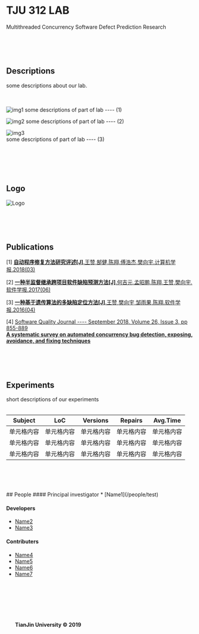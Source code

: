 # TJU 312 LAB  
Multithreaded Concurrency Software Defect Prediction Research  
  <br>
  <br>
  <br>
  <br>
## Descriptions  
some descriptions about our lab.  
  <br>
  <br>

![img1](http://img3.imgtn.bdimg.com/it/u=2234078919,2544889246&fm=26&gp=0.jpg "img1")
some descriptions of part of lab ---- (1)
  <br>

![img2](http://img3.imgtn.bdimg.com/it/u=2234078919,2544889246&fm=26&gp=0.jpg "img2")
some descriptions of part of lab ---- (2)
  <br>

![img3](http://img3.imgtn.bdimg.com/it/u=2234078919,2544889246&fm=26&gp=0.jpg "img3")  
some descriptions of part of lab ---- (3)
  <br>



  <br>
  <br>
  <br>
  <br>

## Logo

![Logo](https://ss3.bdstatic.com/70cFv8Sh_Q1YnxGkpoWK1HF6hhy/it/u=1967269514,1656276583&fm=26&gp=0.jpg "实验室Logo")  
  <br>
  <br>
  <br>
  <br>
## Publications  
[1] [__自动程序修复方法研究评述[J]__.王赞,郜健,陈翔,傅浩杰,樊向宇.计算机学报.2018(03)](/papers/test)  
  
[2] [__一种半监督继承跨项目软件缺陷预测方法[J]__.何吉元,孟昭鹏,陈翔,王赞,樊向宇.软件学报.2017(06)](/papers/test)  
  
[3] [__一种基于遗传算法的多缺陷定位方法[J]__.王赞,樊向宇,邹雨果,陈翔.软件学报.2016(04)](/papers/test)  
  
[4] [Software Quality Journal ---- September 2018, Volume 26, Issue 3, pp 855-889  
__A systematic survey on automated concurrency bug detection, exposing, avoidance, and fixing techniques__](papers/test)  
  <br>
  <br>
  <br>
  <br>
## Experiments  
short descriptions of our experiments  
  <br>
  
 __Subject__ | __LoC__ | __Versions__ | __Repairs__ | __Avg.Time__
 ---- | ---- | ---- | ---- | ----  
 单元格内容  | 单元格内容 | 单元格内容 | 单元格内容 | 单元格内容
 单元格内容  | 单元格内容 | 单元格内容 | 单元格内容 | 单元格内容
 单元格内容  | 单元格内容 | 单元格内容 | 单元格内容 | 单元格内容
  <br>
  <br>
  <br>
  <br>
## People  
#### Principal investigator  
* [Name1](/people/test)  
  
#### Developers  
* [Name2](/people/test)  
* [Name3](/people/test)  
  
#### Contributers  
* [Name4](/people/test)  
* [Name5](/people/test)  
* [Name6](/people/test)  
* [Name7](/people/test)  
  <br>
  <br>
  <br>
  <br>
  <br>
  <br>
  <br>
__TianJin University © 2019__  
  
